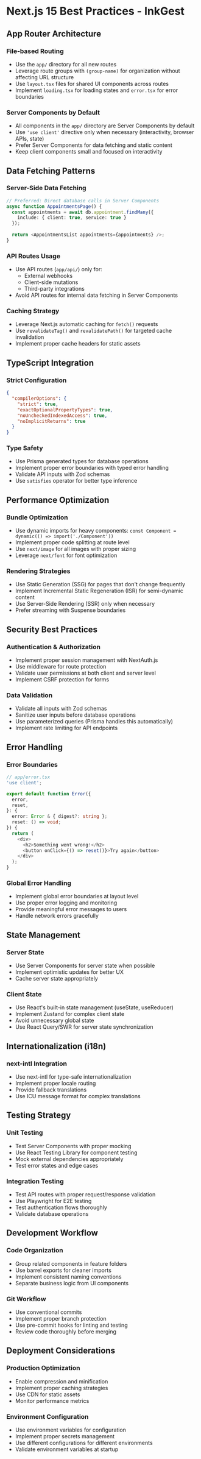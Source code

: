 # Next.js 15 Best Practices - InkGest

## App Router Architecture

### File-based Routing
- Use the `app/` directory for all new routes
- Leverage route groups with `(group-name)` for organization without affecting URL structure
- Use `layout.tsx` files for shared UI components across routes
- Implement `loading.tsx` for loading states and `error.tsx` for error boundaries

### Server Components by Default
- All components in the `app/` directory are Server Components by default
- Use `'use client'` directive only when necessary (interactivity, browser APIs, state)
- Prefer Server Components for data fetching and static content
- Keep client components small and focused on interactivity

## Data Fetching Patterns

### Server-Side Data Fetching
```typescript
// Preferred: Direct database calls in Server Components
async function AppointmentsPage() {
  const appointments = await db.appointment.findMany({
    include: { client: true, service: true }
  });
  
  return <AppointmentsList appointments={appointments} />;
}
```

### API Routes Usage
- Use API routes (`app/api/`) only for:
  - External webhooks
  - Client-side mutations
  - Third-party integrations
- Avoid API routes for internal data fetching in Server Components

### Caching Strategy
- Leverage Next.js automatic caching for `fetch()` requests
- Use `revalidateTag()` and `revalidatePath()` for targeted cache invalidation
- Implement proper cache headers for static assets

## TypeScript Integration

### Strict Configuration
```json
{
  "compilerOptions": {
    "strict": true,
    "exactOptionalPropertyTypes": true,
    "noUncheckedIndexedAccess": true,
    "noImplicitReturns": true
  }
}
```

### Type Safety
- Use Prisma generated types for database operations
- Implement proper error boundaries with typed error handling
- Validate API inputs with Zod schemas
- Use `satisfies` operator for better type inference

## Performance Optimization

### Bundle Optimization
- Use dynamic imports for heavy components: `const Component = dynamic(() => import('./Component'))`
- Implement proper code splitting at route level
- Use `next/image` for all images with proper sizing
- Leverage `next/font` for font optimization

### Rendering Strategies
- Use Static Generation (SSG) for pages that don't change frequently
- Implement Incremental Static Regeneration (ISR) for semi-dynamic content
- Use Server-Side Rendering (SSR) only when necessary
- Prefer streaming with Suspense boundaries

## Security Best Practices

### Authentication & Authorization
- Implement proper session management with NextAuth.js
- Use middleware for route protection
- Validate user permissions at both client and server level
- Implement CSRF protection for forms

### Data Validation
- Validate all inputs with Zod schemas
- Sanitize user inputs before database operations
- Use parameterized queries (Prisma handles this automatically)
- Implement rate limiting for API endpoints

## Error Handling

### Error Boundaries
```typescript
// app/error.tsx
'use client';

export default function Error({
  error,
  reset,
}: {
  error: Error & { digest?: string };
  reset: () => void;
}) {
  return (
    <div>
      <h2>Something went wrong!</h2>
      <button onClick={() => reset()}>Try again</button>
    </div>
  );
}
```

### Global Error Handling
- Implement global error boundaries at layout level
- Use proper error logging and monitoring
- Provide meaningful error messages to users
- Handle network errors gracefully

## State Management

### Server State
- Use Server Components for server state when possible
- Implement optimistic updates for better UX
- Cache server state appropriately

### Client State
- Use React's built-in state management (useState, useReducer)
- Implement Zustand for complex client state
- Avoid unnecessary global state
- Use React Query/SWR for server state synchronization

## Internationalization (i18n)

### next-intl Integration
- Use next-intl for type-safe internationalization
- Implement proper locale routing
- Provide fallback translations
- Use ICU message format for complex translations

## Testing Strategy

### Unit Testing
- Test Server Components with proper mocking
- Use React Testing Library for component testing
- Mock external dependencies appropriately
- Test error states and edge cases

### Integration Testing
- Test API routes with proper request/response validation
- Use Playwright for E2E testing
- Test authentication flows thoroughly
- Validate database operations

## Development Workflow

### Code Organization
- Group related components in feature folders
- Use barrel exports for cleaner imports
- Implement consistent naming conventions
- Separate business logic from UI components

### Git Workflow
- Use conventional commits
- Implement proper branch protection
- Use pre-commit hooks for linting and testing
- Review code thoroughly before merging

## Deployment Considerations

### Production Optimization
- Enable compression and minification
- Implement proper caching strategies
- Use CDN for static assets
- Monitor performance metrics

### Environment Configuration
- Use environment variables for configuration
- Implement proper secrets management
- Use different configurations for different environments
- Validate environment variables at startup
